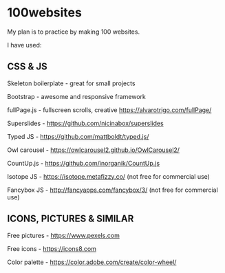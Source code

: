# 100websites 

My plan is to practice by making 100 websites.

I have used:

## CSS & JS

Skeleton boilerplate - great for small projects

Bootstrap - awesome and responsive framework

fullPage.js - fullscreen scrolls, creative https://alvarotrigo.com/fullPage/

Superslides - https://github.com/nicinabox/superslides

Typed JS - https://github.com/mattboldt/typed.js/

Owl carousel - https://owlcarousel2.github.io/OwlCarousel2/

CountUp.js - https://github.com/inorganik/CountUp.js

Isotope JS - https://isotope.metafizzy.co/ (not free for commercial use)

Fancybox JS - http://fancyapps.com/fancybox/3/ (not free for commercial use)

## ICONS, PICTURES & SIMILAR

Free pictures - https://www.pexels.com 

Free icons - https://icons8.com

Color palette - https://color.adobe.com/create/color-wheel/

